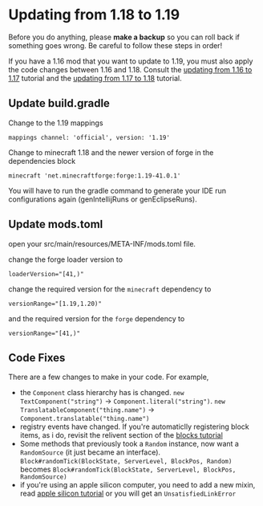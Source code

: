 # Updating from 1.18 to 1.19

Before you do anything, please **make a backup** so you can roll back if something goes wrong. Be careful to follow these steps in order!  

If you have a 1.16 mod that you want to update to 1.19, you must also apply the code changes between 1.16 and 1.18. Consult the [updating from 1.16 to 1.17](/o17/updating) tutorial and the [updating from 1.17 to 1.18](/o18/updating) tutorial. 

## Update build.gradle 

Change to the 1.19 mappings

```
mappings channel: 'official', version: '1.19'
```

Change to minecraft 1.18 and the newer version of forge in the dependencies block 

```
minecraft 'net.minecraftforge:forge:1.19-41.0.1'
``` 

You will have to run the gradle command to generate your IDE run configurations again (genIntellijRuns or genEclipseRuns).

## Update mods.toml

open your src/main/resources/META-INF/mods.toml file.  

change the forge loader version to  

    loaderVersion="[41,)" 

change the required version for the `minecraft` dependency to  

    versionRange="[1.19,1.20)"

and the required version for the `forge` dependency to  

    versionRange="[41,)"

## Code Fixes

There are a few changes to make in your code. For example,

- the `Component` class hierarchy has is changed. `new TextComponent("string")` -> `Component.literal("string")`. `new TranslatableComponent("thing.name")` -> `Component.translatable("thing.name")`
- registry events have changed. If you're automaticlly registering block items, as i do, revisit the relivent section of the [blocks tutorial](basic-blocks)
- Some methods that previously took a `Random` instance, now want a `RandomSource` (it just became an interface). `Block#randomTick(BlockState, ServerLevel, BlockPos, Random)` becomes `Block#randomTick(BlockState, ServerLevel, BlockPos, RandomSource)`
- if you're using an apple silicon computer, you need to add a new mixin, read [apple silicon tutorial](m1) or you will get an `UnsatisfiedLinkError`